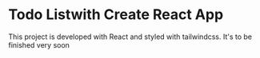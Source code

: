 # Todo Listwith  Create React App

This project is developed with React and styled with tailwindcss.
It's to be finished very soon
